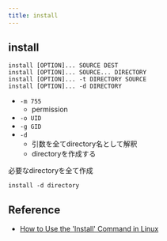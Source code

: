 ```yaml
---
title: install
---
```


## install

```
install [OPTION]... SOURCE DEST
install [OPTION]... SOURCE... DIRECTORY 
install [OPTION]... -t DIRECTORY SOURCE
install [OPTION]... -d DIRECTORY
```

* `-m 755`
    * permission
* `-o UID`
* `-g GID`
* `-d`
    * 引数を全てdirectory名として解釈
    * directoryを作成する

必要なdirectoryを全て作成

```
install -d directory
```

## Reference
* [How to Use the 'Install' Command in Linux](https://www.lifewire.com/install-linux-command-4091911)

